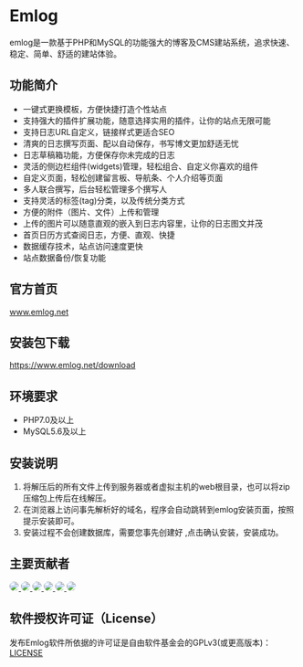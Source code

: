 # Emlog

emlog是一款基于PHP和MySQL的功能强大的博客及CMS建站系统，追求快速、稳定、简单、舒适的建站体验。


## 功能简介

* 一键式更换模板，方便快捷打造个性站点
* 支持强大的插件扩展功能，随意选择实用的插件，让你的站点无限可能
* 支持日志URL自定义，链接样式更适合SEO
* 清爽的日志撰写页面、配以自动保存，书写博文更加舒适无忧
* 日志草稿箱功能，方便保存你未完成的日志
* 灵活的侧边栏组件(widgets)管理，轻松组合、自定义你喜欢的组件
* 自定义页面，轻松创建留言板、导航条、个人介绍等页面
* 多人联合撰写，后台轻松管理多个撰写人
* 支持灵活的标签(tag)分类，以及传统分类方式
* 方便的附件（图片、文件）上传和管理
* 上传的图片可以随意直观的嵌入到日志内容里，让你的日志图文并茂
* 首页日历方式查阅日志，方便、直观、快捷
* 数据缓存技术，站点访问速度更快
* 站点数据备份/恢复功能


## 官方首页

www.emlog.net

## 安装包下载

https://www.emlog.net/download

## 环境要求
* PHP7.0及以上
* MySQL5.6及以上

## 安装说明
1. 将解压后的所有文件上传到服务器或者虚拟主机的web根目录，也可以将zip压缩包上传后在线解压。
2. 在浏览器上访问事先解析好的域名，程序会自动跳转到emlog安装页面，按照提示安装即可。
3. 安装过程不会创建数据库，需要您事先创建好 ,点击确认安装，安装成功。

## 主要贡献者
<a href="https://github.com/emlog" target="_blank">
<img style="border-radius:999px" src="https://avatars.githubusercontent.com/u/4344235?s=40"/>
</a>
<a href="https://github.com/colt-evil" target="_blank">
<img style="border-radius:999px" src="https://avatars.githubusercontent.com/u/4045157?s=40"/>
</a>
<a href="https://github.com/Baiqiang" target="_blank">
<img style="border-radius:999px" src="https://avatars.githubusercontent.com/u/2390434?s=40"/>
</a>
<a href="https://github.com/aweika" target="_blank">
<img style="border-radius:999px" src="https://avatars.githubusercontent.com/u/4565941?s=40"/>
</a>
<a href="https://github.com/vibbow" target="_blank">
<img style="border-radius:999px" src="https://avatars.githubusercontent.com/u/6408107?s=40"/>
</a>
<a href="https://github.com/kohunglee" target="_blank">
<img style="border-radius:999px" src="https://avatars.githubusercontent.com/u/33373536?s=40"/>
</a>


## 软件授权许可证（License）
发布Emlog软件所依据的许可证是自由软件基金会的GPLv3(或更高版本)：[LICENSE](/license.txt)
